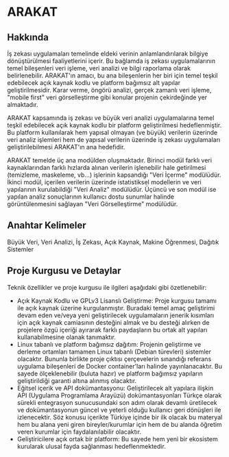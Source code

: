 # ARAKAT

## Hakkında
İş zekası uygulamaları temelinde eldeki verinin anlamlandırılarak bilgiye dönüştürülmesi faaliyetlerini içerir. Bu bağlamda iş zekası uygulamalarının temel bileşenleri veri işleme, veri analizi ve bilgi raporlama olarak belirlenebilir. ARAKAT'ın amacı, bu ana bileşenlerin her biri için temel teşkil edebilecek açık kaynak kodlu ve platform bağımsız alt yapılar geliştirilmesidir. Karar verme, öngörü analizi, gerçek zamanlı veri işleme, "mobile first" veri görselleştirme gibi konular projenin çekirdeğinde yer almaktadır.

ARAKAT kapsamında iş zekası ve büyük veri analizi uygulamalarına temel teşkil edebilecek açık kaynak kodlu bir platform geliştirilmesi hedeflenmiştir. Bu platform kullanılarak hem yapısal olmayan (ve büyük) verilerin üzerinde veri analiz işlemleri hem de yapısal verilerin üzerinde iş zekası uygulamaları geliştirilebilmesi ARAKAT'ın ana hedefidir. 

ARAKAT temelde üç ana modülden oluşmaktadır. Birinci modül farklı veri kaynaklarından farklı hızlarda alınan verilerin işlenebilir hale getirilmesi (temizleme, maskeleme, vb...) işlerinin kapsandığı "Veri İçerme" modülüdür. İkinci modül, içerilen verilerin üzerinde istatistiksel modellerin ve veri yapılarının kurulabildiği "Veri Analiz" modülüdür. Üçüncü ve son modül ise yapılan analiz sonuçlarının kullanıcı dostu sunumlar halinde görüntülenmesini sağlayan "Veri Görselleştirme" modülüdür.

## Anahtar Kelimeler
Büyük Veri, Veri Analizi, İş Zekası, Açık Kaynak, Makine Öğrenmesi, Dağıtık Sistemler

## Proje Kurgusu ve Detaylar
Teknik özellikler ve proje kurgusu ile ilgileri aşağıdaki gibi özetlenebilir:
- Açık Kaynak Kodlu ve GPLv3 Lisanslı Geliştirme: Proje kurgusu tamamı ile açık kaynak üzerine kurgulanmıştır. Buradaki temel amaç geliştirimi devam eden ve/veya yeni geliştirilecek uygulamaların jenerik kısımları için açık kaynak camiasının desteğini almak ve bu desteği alırken de projelere özgü içeriği ayırarak farklı paydaşların bu ortak alt yapıları kullanabilmesine
olanak tanımaktır.
- Linux tabanlı ve platform bağımsız dağıtım: Projenin geliştirme ve derleme ortamları tamamen Linux tabanlı (Debian türevleri) sistemler olacaktır. Bununla birlikte proje çıktısı çerçevelerin sınandığı referans uygulama bileşenleri de Docker container'ları halinde yayınlanacaktır. Bu sayede ölçeklenebilir (buluta hazır) ve platform bağımsız yapıların geliştirildiği garanti altına alınmış olacaktır.
- Eğitsel içerik ve API dokümantasyonu: Geliştirilecek alt yapılara ilişkin API (Uygulama Programlama Arayüzü) dokümantasyonları Türkçe olarak sürekli entegrasyon sunucusundaki son adım olarak devamlı üretilecek ve dokümantasyonun güncel ve yeterli olduğu kullanıcı geri dönüşleri ile izlenecektir. Söz konusu içerikte Türkiye içinde bir ilk olacak bu materyal hem bu alana yeni giren bireyler/kurumlar için hem de bu alanda öğretim veren kurumlar için faydalanılabilir olacaktır.
- Geliştiricilere açık ortak bir platform: Bu sayede hem yeni bir ekosistem kurularak ulusal fayda sağlanması hedeflenmektedir.


